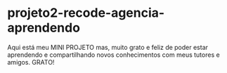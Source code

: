# projeto2-recode-agencia-aprendendo
Aqui está meu MINI PROJETO mas, muito grato e feliz de poder estar aprendendo e compartilhando novos conhecimentos com meus tutores e amigos. GRATO!
